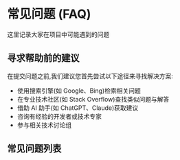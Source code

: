 
# 常见问题 (FAQ)
这里记录大家在项目中可能遇到的问题

## 寻求帮助前的建议
在提交问题之前,我们建议您首先尝试以下途径来寻找解决方案:

- 使用搜索引擎(如 Google、Bing)检索相关问题
- 在专业技术社区(如 Stack Overflow)查找类似问题与解答
- 借助 AI 助手(如 ChatGPT、Claude)获取建议
- 咨询有经验的开发者或技术专家
- 参与相关技术讨论组

## 常见问题列表